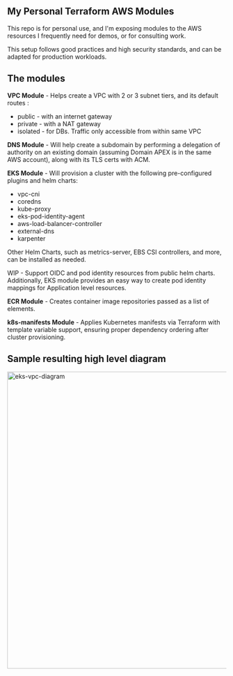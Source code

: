 ## My Personal Terraform AWS Modules

This repo is for personal use, and I'm exposing modules to the AWS resources I frequently need for demos, or for consulting work.

This setup follows good practices and high security standards, and can be adapted for production workloads.

## The modules

**VPC Module** - Helps create a VPC with 2 or 3 subnet tiers, and its default routes :
* public - with an internet gateway
* private - with a NAT gateway
* isolated - for DBs. Traffic only accessible from within same VPC

**DNS Module** - Will help create a subdomain by performing a delegation of authority on an existing domain (assuming Domain APEX is in the same AWS account), along with its TLS certs with ACM.

**EKS Module** - Will provision a cluster with the following pre-configured plugins and helm charts:
* vpc-cni
* coredns
* kube-proxy
* eks-pod-identity-agent
* aws-load-balancer-controller
* external-dns
* karpenter

Other Helm Charts, such as metrics-server, EBS CSI controllers, and more, can be installed as needed.

WIP - Support OIDC and pod identity resources from public helm charts. 
Additionally, EKS module provides an easy way to create pod identity mappings for Application level resources.


**ECR Module** - Creates container image repositories passed as a list of elements.

**k8s-manifests Module** - Applies Kubernetes manifests via Terraform with template variable support, ensuring proper dependency ordering after cluster provisioning.


## Sample resulting high level diagram  

<img width="1484" height="681" alt="eks-vpc-diagram" src="https://github.com/user-attachments/assets/4079ae64-2469-4824-a244-4fcce733efbb" />
